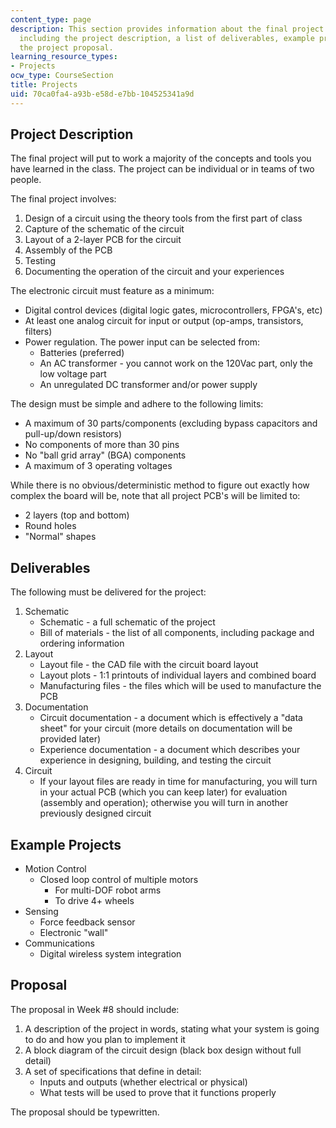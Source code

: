 ```yaml
---
content_type: page
description: This section provides information about the final project for the course,
  including the project description, a list of deliverables, example projects, and
  the project proposal.
learning_resource_types:
- Projects
ocw_type: CourseSection
title: Projects
uid: 70ca0fa4-a93b-e58d-e7bb-104525341a9d
---
```


Project Description
-------------------

The final project will put to work a majority of the concepts and tools you have learned in the class. The project can be individual or in teams of two people.

The final project involves:

1.  Design of a circuit using the theory tools from the first part of class
2.  Capture of the schematic of the circuit
3.  Layout of a 2-layer PCB for the circuit
4.  Assembly of the PCB
5.  Testing
6.  Documenting the operation of the circuit and your experiences

The electronic circuit must feature as a minimum:

*   Digital control devices (digital logic gates, microcontrollers, FPGA's, etc)
*   At least one analog circuit for input or output (op-amps, transistors, filters)
*   Power regulation. The power input can be selected from:
    *   Batteries (preferred)
    *   An AC transformer - you cannot work on the 120Vac part, only the low voltage part
    *   An unregulated DC transformer and/or power supply

The design must be simple and adhere to the following limits:

*   A maximum of 30 parts/components (excluding bypass capacitors and pull-up/down resistors)
*   No components of more than 30 pins
*   No "ball grid array" (BGA) components
*   A maximum of 3 operating voltages

While there is no obvious/deterministic method to figure out exactly how complex the board will be, note that all project PCB's will be limited to:

*   2 layers (top and bottom)
*   Round holes
*   "Normal" shapes

Deliverables
------------

The following must be delivered for the project:

1.  Schematic
    *   Schematic - a full schematic of the project
    *   Bill of materials - the list of all components, including package and ordering information
2.  Layout
    *   Layout file - the CAD file with the circuit board layout
    *   Layout plots - 1:1 printouts of individual layers and combined board
    *   Manufacturing files - the files which will be used to manufacture the PCB
3.  Documentation
    *   Circuit documentation - a document which is effectively a "data sheet" for your circuit (more details on documentation will be provided later)
    *   Experience documentation - a document which describes your experience in designing, building, and testing the circuit
4.  Circuit
    *   If your layout files are ready in time for manufacturing, you will turn in your actual PCB (which you can keep later) for evaluation (assembly and operation); otherwise you will turn in another previously designed circuit

Example Projects
----------------

*   Motion Control
    *   Closed loop control of multiple motors
        *   For multi-DOF robot arms
        *   To drive 4+ wheels
*   Sensing
    *   Force feedback sensor
    *   Electronic "wall"
*   Communications
    *   Digital wireless system integration

Proposal
--------

The proposal in Week #8 should include:

1.  A description of the project in words, stating what your system is going to do and how you plan to implement it
2.  A block diagram of the circuit design (black box design without full detail)
3.  A set of specifications that define in detail:
    *   Inputs and outputs (whether electrical or physical)
    *   What tests will be used to prove that it functions properly

The proposal should be typewritten.